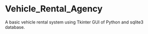 # Vehicle_Rental_Agency
A basic vehicle rental system using Tkinter GUI of Python and sqlite3 database.

